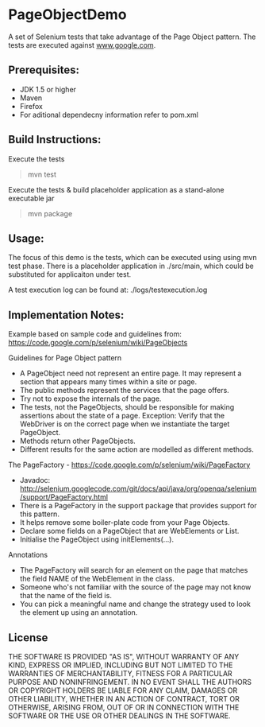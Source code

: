 PageObjectDemo
==============

A set of Selenium tests that take advantage of the Page Object pattern. The tests are executed against www.google.com.

Prerequisites:
-------------------------

* JDK 1.5 or higher
* Maven
* Firefox
* For aditional dependecny information refer to pom.xml

Build Instructions:
-------------------------

Execute the tests
> mvn test

Execute the tests & build placeholder application as a stand-alone executable jar
> mvn package

Usage:
-------------------------

The focus of this demo is the tests, which can be executed using using mvn test phase.
There is a placeholder application in ./src/main, which could be substituted for applicaiton under test.

A test execution log can be found at: ./logs/testexecution.log

Implementation Notes:
-------------------------

Example based on sample code and guidelines from: https://code.google.com/p/selenium/wiki/PageObjects

Guidelines for Page Object pattern
* A PageObject need not represent an entire page. It may represent a section that appears many times within a site or page.
* The public methods represent the services that the page offers.
* Try not to expose the internals of the page.
* The tests, not the PageObjects, should be responsible for making assertions about the state of a page. Exception: Verify that the WebDriver is on the correct page when we instantiate the target PageObject.
* Methods return other PageObjects.
* Different results for the same action are modelled as different methods.

The PageFactory - https://code.google.com/p/selenium/wiki/PageFactory
* Javadoc: http://selenium.googlecode.com/git/docs/api/java/org/openqa/selenium/support/PageFactory.html
* There is a PageFactory in the support package that provides support for this pattern.
* It helps remove some boiler-plate code from your Page Objects.
* Declare some fields on a PageObject that are WebElements or List<WebElement>.
* Initialise the PageObject using initElements(...).

Annotations
* The PageFactory will search for an element on the page that matches the field NAME of the WebElement in the class.
* Someone who's not familiar with the source of the page may not know that the name of the field is.
* You can pick a meaningful name and change the strategy used to look the element up using an annotation.

License
-------------------------
THE SOFTWARE IS PROVIDED "AS IS", WITHOUT WARRANTY OF ANY KIND, EXPRESS OR IMPLIED, INCLUDING BUT NOT LIMITED TO THE WARRANTIES OF MERCHANTABILITY, FITNESS FOR A PARTICULAR PURPOSE AND NONINFRINGEMENT. IN NO EVENT SHALL THE AUTHORS OR COPYRIGHT HOLDERS BE LIABLE FOR ANY CLAIM, DAMAGES OR OTHER LIABILITY, WHETHER IN AN ACTION OF CONTRACT, TORT OR OTHERWISE, ARISING FROM, OUT OF OR IN CONNECTION WITH THE SOFTWARE OR THE USE OR OTHER DEALINGS IN THE SOFTWARE.
